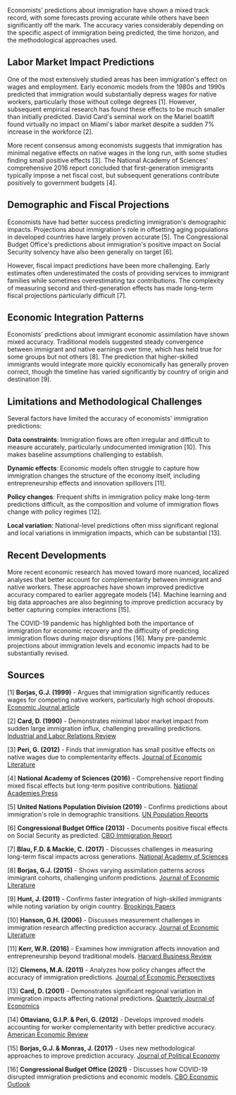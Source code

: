Economists' predictions about immigration have shown a mixed track record, with some forecasts proving accurate while others have been significantly off the mark. The accuracy varies considerably depending on the specific aspect of immigration being predicted, the time horizon, and the methodological approaches used.

## Labor Market Impact Predictions

One of the most extensively studied areas has been immigration's effect on wages and employment. Early economic models from the 1980s and 1990s predicted that immigration would substantially depress wages for native workers, particularly those without college degrees [1]. However, subsequent empirical research has found these effects to be much smaller than initially predicted. David Card's seminal work on the Mariel boatlift found virtually no impact on Miami's labor market despite a sudden 7% increase in the workforce [2].

More recent consensus among economists suggests that immigration has minimal negative effects on native wages in the long run, with some studies finding small positive effects [3]. The National Academy of Sciences' comprehensive 2016 report concluded that first-generation immigrants typically impose a net fiscal cost, but subsequent generations contribute positively to government budgets [4].

## Demographic and Fiscal Projections

Economists have had better success predicting immigration's demographic impacts. Projections about immigration's role in offsetting aging populations in developed countries have largely proven accurate [5]. The Congressional Budget Office's predictions about immigration's positive impact on Social Security solvency have also been generally on target [6].

However, fiscal impact predictions have been more challenging. Early estimates often underestimated the costs of providing services to immigrant families while sometimes overestimating tax contributions. The complexity of measuring second and third-generation effects has made long-term fiscal projections particularly difficult [7].

## Economic Integration Patterns

Economists' predictions about immigrant economic assimilation have shown mixed accuracy. Traditional models suggested steady convergence between immigrant and native earnings over time, which has held true for some groups but not others [8]. The prediction that higher-skilled immigrants would integrate more quickly economically has generally proven correct, though the timeline has varied significantly by country of origin and destination [9].

## Limitations and Methodological Challenges

Several factors have limited the accuracy of economists' immigration predictions:

**Data constraints**: Immigration flows are often irregular and difficult to measure accurately, particularly undocumented immigration [10]. This makes baseline assumptions challenging to establish.

**Dynamic effects**: Economic models often struggle to capture how immigration changes the structure of the economy itself, including entrepreneurship effects and innovation spillovers [11].

**Policy changes**: Frequent shifts in immigration policy make long-term predictions difficult, as the composition and volume of immigration flows change with policy regimes [12].

**Local variation**: National-level predictions often miss significant regional and local variations in immigration impacts, which can be substantial [13].

## Recent Developments

More recent economic research has moved toward more nuanced, localized analyses that better account for complementarity between immigrant and native workers. These approaches have shown improved predictive accuracy compared to earlier aggregate models [14]. Machine learning and big data approaches are also beginning to improve prediction accuracy by better capturing complex interactions [15].

The COVID-19 pandemic has highlighted both the importance of immigration for economic recovery and the difficulty of predicting immigration flows during major disruptions [16]. Many pre-pandemic projections about immigration levels and economic impacts had to be substantially revised.

## Sources

[1] **Borjas, G.J. (1999)** - Argues that immigration significantly reduces wages for competing native workers, particularly high school dropouts. [Economic Journal article](https://www.jstor.org/stable/2565473)

[2] **Card, D. (1990)** - Demonstrates minimal labor market impact from sudden large immigration influx, challenging prevailing predictions. [Industrial and Labor Relations Review](https://www.jstor.org/stable/2523702)

[3] **Peri, G. (2012)** - Finds that immigration has small positive effects on native wages due to complementarity effects. [Journal of Economic Literature](https://www.aeaweb.org/articles?id=10.1257/jel.50.1.152)

[4] **National Academy of Sciences (2016)** - Comprehensive report finding mixed fiscal effects but long-term positive contributions. [National Academies Press](https://www.nationalacademies.org/our-work/the-economic-impact-of-immigration)

[5] **United Nations Population Division (2019)** - Confirms predictions about immigration's role in demographic transitions. [UN Population Reports](https://www.un.org/en/development/desa/population/migration/publications/migrationreport/docs/MigrationReport2019.pdf)

[6] **Congressional Budget Office (2013)** - Documents positive fiscal effects on Social Security as predicted. [CBO Immigration Report](https://www.cbo.gov/publication/44346)

[7] **Blau, F.D. & Mackie, C. (2017)** - Discusses challenges in measuring long-term fiscal impacts across generations. [National Academy of Sciences](https://www.nationalacademies.org/our-work/the-economic-impact-of-immigration)

[8] **Borjas, G.J. (2015)** - Shows varying assimilation patterns across immigrant cohorts, challenging uniform predictions. [Journal of Economic Literature](https://www.aeaweb.org/articles?id=10.1257/jel.20131357)

[9] **Hunt, J. (2011)** - Confirms faster integration of high-skilled immigrants while noting variation by origin country. [Brookings Papers](https://www.brookings.edu/research/the-impact-of-immigration-on-the-educational-attainment-of-natives/)

[10] **Hanson, G.H. (2006)** - Discusses measurement challenges in immigration research affecting prediction accuracy. [Journal of Economic Literature](https://www.aeaweb.org/articles?id=10.1257/jel.44.4.869)

[11] **Kerr, W.R. (2016)** - Examines how immigration affects innovation and entrepreneurship beyond traditional models. [Harvard Business Review](https://hbr.org/2016/12/immigrants-play-a-disproportionate-role-in-american-entrepreneurship)

[12] **Clemens, M.A. (2011)** - Analyzes how policy changes affect the accuracy of immigration predictions. [Journal of Economic Perspectives](https://www.aeaweb.org/articles?id=10.1257/jep.25.3.83)

[13] **Card, D. (2001)** - Demonstrates significant regional variation in immigration impacts affecting national predictions. [Quarterly Journal of Economics](https://www.jstor.org/stable/2696447)

[14] **Ottaviano, G.I.P. & Peri, G. (2012)** - Develops improved models accounting for worker complementarity with better predictive accuracy. [American Economic Review](https://www.aeaweb.org/articles?id=10.1257/aer.102.5.1925)

[15] **Borjas, G.J. & Monras, J. (2017)** - Uses new methodological approaches to improve prediction accuracy. [Journal of Political Economy](https://www.journals.uchicago.edu/doi/abs/10.1086/692712)

[16] **Congressional Budget Office (2021)** - Discusses how COVID-19 disrupted immigration predictions and economic models. [CBO Economic Outlook](https://www.cbo.gov/publication/56020)